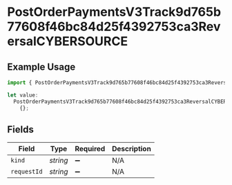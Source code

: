 # PostOrderPaymentsV3Track9d765b77608f46bc84d25f4392753ca3ReversalCYBERSOURCE

## Example Usage

```typescript
import { PostOrderPaymentsV3Track9d765b77608f46bc84d25f4392753ca3ReversalCYBERSOURCE } from "@dhaba/safepay-ts/models/operations";

let value:
  PostOrderPaymentsV3Track9d765b77608f46bc84d25f4392753ca3ReversalCYBERSOURCE =
    {};
```

## Fields

| Field              | Type               | Required           | Description        |
| ------------------ | ------------------ | ------------------ | ------------------ |
| `kind`             | *string*           | :heavy_minus_sign: | N/A                |
| `requestId`        | *string*           | :heavy_minus_sign: | N/A                |